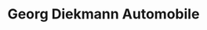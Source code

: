 ---
title: "Georg Diekmann Automobile"
url: /cuxhaven/georg-diekmann-automobile-alte-industriestrasse/
shop: Autowerkstatt
---